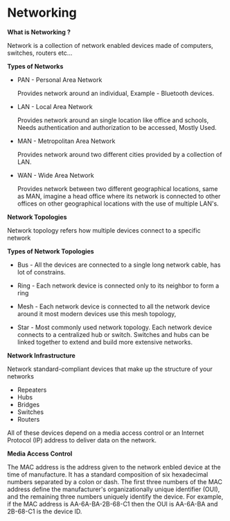 # Networking

**What is Networking ?**

Network is a collection of network enabled devices made of computers, switches, routers etc...

**Types of Networks**

* PAN - Personal Area Network

  Provides network around an individual, Example - Bluetooth devices. 

* LAN - Local Area Network

  Provides network around an single location like office and schools, Needs authentication and authorization to be accessed, Mostly Used.

* MAN - Metropolitan Area Network

  Provides network around two different cities provided by a collection of LAN.

* WAN - Wide Area Network

  Provides network between two different geographical locations, same as MAN, imagine a head office where its network is connected to other offices on other 
  geographical locations with the use of multiple LAN's. 

**Network Topologies**

Network topology refers how multiple devices connect to a specific network

**Types of Network Topologies**

* Bus - All the devices are connected to a single long network cable, has lot of constrains.
  
* Ring - Each network device is connected only to its neighbor to form a ring

* Mesh - Each network device is connected to all the network device around it most modern devices use this mesh topology,
  
* Star - Most commonly used network topology. Each network device connects to a centralized hub or switch. Switches and hubs can be linked together to extend and 
  build more extensive networks.

**Network Infrastructure**

 Network standard-compliant devices that make up the structure of your networks

 * Repeaters
 * Hubs
 * Bridges
 * Switches
 * Routers

  All of these devices depend on a media access control or an Internet Protocol (IP) address to deliver data on the network.

**Media Access Control**

The MAC address is the address given to the network enbled device at the time of manufacture. It has a standard composition of six hexadecimal numbers separated by a colon or dash. The first three numbers of the MAC address define the manufacturer's organizationally unique identifier (OUI), and the remaining three numbers uniquely identify the device. For example, if the MAC address is AA-6A-BA-2B-68-C1 then the OUI is AA-6A-BA and 2B-68-C1 is the device ID.


